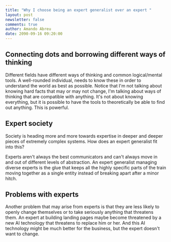 ```yaml
---
title: "Why I choose being an expert generalist over an expert "
layout: post
newsletter: false
comments: true
author: Amando Abreu
date: 2090-09-16 09:20:00
---
```

## Connecting dots and borrowing different ways of thinking

Different fields have different ways of thinking and common logical/mental tools. A well-rounded individual, needs to know these in order to understand the world as best as possible. Notice that I'm not talking about knowing hard facts that may or may not change, I'm talking about ways of thinking that are compatible with anything. It's not about knowing everything, but it is possible to have the tools to theoretically be able to find out anything. This is powerful.



## Expert society

Society is heading more and more towards expertise in deeper and deeper pieces of extremely complex systems. How does an expert generalist fit into this?

Experts aren't always the best communicators and can't always move in and out of different levels of abstraction. An expert generalist managing diverse experts is the glue that keeps all the highly specific parts of the train moving together as a single entity instead of breaking apart after a minor hitch.

## Problems with experts

Another problem that may arise from experts is that they are less likely to openly change themselves or to take seriously anything that threatens them. An expert at building landing pages maybe become threatened by a new AI technology that threatens to replace him or her. And this AI technology might be much better for the business, but the expert doesn't want to change.